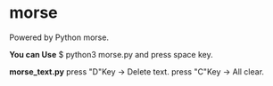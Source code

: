 # morse
Powered by Python morse. 

**You can Use**
$ python3 morse.py
and
press space key.

**morse_text.py**
press "D"Key -> Delete text.
press "C"Key -> All clear.
